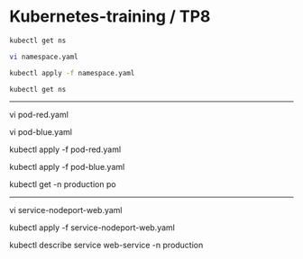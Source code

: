 # Kubernetes-training / TP8
```sh
kubectl get ns
```
```sh
vi namespace.yaml
```
```sh
kubectl apply -f namespace.yaml
```
```sh
kubectl get ns
```
********************************

vi pod-red.yaml

vi pod-blue.yaml

kubectl apply -f pod-red.yaml

kubectl apply -f pod-blue.yaml

kubectl get -n production po
********************************

vi service-nodeport-web.yaml

kubectl apply -f service-nodeport-web.yaml

kubectl describe service web-service -n production
